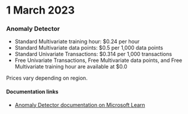 # 1 March 2023

### Anomaly Detector

- Standard Multivariate training hour: $0.24 per hour
- Standard Multivariate data points: $0.5 per 1,000 data points
- Standard Univariate Transactions: $0.314 per 1,000 transactions
- Free Univariate Transactions, Free Multivariate data points, and Free Multivariate training hour are available at $0.0

Prices vary depending on region.

#### Documentation links

- [Anomaly Detector documentation on Microsoft Learn](https://learn.microsoft.com/en-us/azure/ai-services/anomaly-detector/)